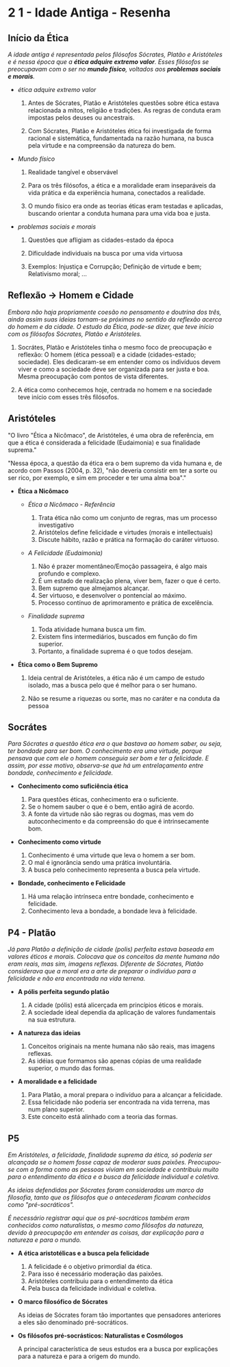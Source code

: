 # 2 1 - Idade Antiga - Resenha

## Início da Ética

*A idade antiga é representada pelos filósofos Sócrates, Platão e Aristóteles e é nessa época que a **ética adquire extremo valor**. Esses filósofos se preocupavam com o ser no **mundo físico**, voltados aos **problemas sociais e morais**.* 

- *ética adquire extremo valor*

    1. Antes de Sócrates, Platão e Aristóteles questões sobre ética estava relacionada a mitos, religião e tradições. As regras de conduta eram impostas pelos deuses ou ancestrais.

    2. Com Sócrates, Platão e Aristóteles ética foi investigada de forma racional e sistemática, fundamentada na razão humana, na busca pela virtude e na compreensão da natureza do bem.

- *Mundo físico*

    1. Realidade tangível e observável

    2. Para os três filósofos, a ética e a moralidade eram inseparáveis da vida prática e da experiência humana, conectados a realidade.

    3. O mundo físico era onde as teorias éticas eram testadas e aplicadas, buscando orientar a conduta humana para uma vida boa e justa.

- *problemas sociais e morais*

    1. Questões que afligiam as cidades-estado da época

    2. Dificuldade individuais na busca por uma vida virtuosa

    3. Exemplos: Injustiça e Corrupção; Definição de virtude e bem; Relativismo moral; ...

## Reflexão -> Homem e Cidade

*Embora não haja propriamente coesão no pensamento e doutrina dos três, ainda assim suas ideias tornam-se próximas no sentido da reflexão acerca do homem e da cidade. O estudo da Ética, pode-se dizer, que teve início com os filósofos Sócrates, Platão e Aristóteles.*

1. Socrátes, Platão e Aristóteles tinha o mesmo foco de preocupação e reflexão: O homem (ética pessoal) e a cidade (cidades-estado; sociedade). Eles dedicaram-se em entender como os indivíduos devem viver e como a sociedade deve ser organizada para ser justa e boa. Mesma preocupação com pontos de vista diferentes.

2. A ética como conhecemos hoje, centrada no homem e na sociedade teve início com esses três filósofos.

## Aristóteles

"O livro "Ética a Nicômaco", de Aristóteles, é uma obra de referência, em que a ética é considerada a felicidade (Eudaimonia) e sua finalidade suprema."

"Nessa época, a questão da ética era o bem supremo da vida humana e, de acordo com Passos (2004, p. 32), "não deveria consistir em ter a sorte ou ser rico, por exemplo, e sim em proceder e ter uma alma boa"."


- **Ética a Nicômaco**

    - *Ética a Nicômaco - Referência*

        1. Trata ética não como um conjunto de regras, mas um processo investigativo
        2. Aristótelos define felicidade e virtudes (morais e intellectuais)
        3. Discute hábito, razão e prática na formação do caráter virtuoso.

    - *A Felicidade (Eudaimonia)*

        1. Não é prazer momentâneo/Emoção passageira, é algo mais profundo e complexo.
        2. É um estado de realização plena, viver bem, fazer o que é certo.
        3. Bem supremo que almejamos alcançar.
        4. Ser virtuoso, e desenvolver o pontencial ao máximo.
        5. Processo contínuo de aprimoramento e prática de excelência.

    - *Finalidade suprema*

        1. Toda atividade humana busca um fim.
        2. Existem fins intermediários, buscados em função do fim superior.
        3. Portanto, a finalidade suprema é o que todos desejam.

- **Ética como o Bem Supremo**

    1. Ideia central de Aristóteles, a ética não é um campo de estudo isolado, mas a busca pelo que é melhor para o ser humano.
 
    2. Não se resume a riquezas ou sorte, mas no caráter e na conduta da pessoa

## Socrátes

*Para Sócrates a questão ética era o que bastava ao homem saber, ou seja, ter bondade para ser bom. O conhecimento era uma virtude, porque pensava que com ele o homem conseguia ser bom e ter a felicidade. E assim, por esse motivo, observa-se que há um entrelaçamento entre bondade, conhecimento e felicidade.*

- **Conhecimento como suficiência ética**

    1. Para questões éticas, conhecimento era o suficiente.
    2. Se o homem sauber o que é o bem, então agirá de acordo.
    3. A fonte da virtude não são regras ou dogmas, mas vem do autoconhecimento e da compreensão do que é intrinsecamente bom.

- **Conhecimento como virtude**

    1. Conhecimento é uma virtude que leva o homem a ser bom.
    2. O mal é ignorância sendo uma prática involuntária.
    3. A busca pelo conhecimento representa a busca pela virtude.

- **Bondade, conhecimento e Felicidade**

    1. Há uma relação intrínseca entre bondade, conhecimento e felicidade.
    2. Conhecimento leva a bondade, a bondade leva à felicidade.

## P4 - Platão

*Já para Platão a definição de cidade (polis) perfeita estava baseada em valores éticos e morais. Colocava que os conceitos da mente humana não eram reais, mas sim, imagens reflexas. Diferente de Sócrates, Platão considerava que a moral era a arte de preparar o indivíduo para a felicidade e não era encontrada na vida terrena.*

- **A pólis perfeita segundo platão**

    1. A cidade (pólis) está alicerçada em princípios éticos e morais.
    2. A sociedade ideal dependia da aplicação de valores fundamentais na sua estrutura.

- **A natureza das ideias**

    1. Conceitos originais na mente humana não são reais, mas imagens reflexas.
    2. As idéias que formamos são apenas cópias de uma realidade superior, o mundo das formas.

- **A moralidade e a felicidade**

    1. Para Platão, a moral prepara o indivíduo para a alcançar a felicidade.
    2. Essa felicidade não poderia ser encontrada na vida terrena, mas num plano superior.
    3. Este conceito está alinhado com a teoria das formas.

## P5

*Em Aristóteles, a felicidade, finalidade suprema da ética, só poderia ser alcançada se o homem fosse capaz de moderar suas paixões. Preocupou-se com a forma como as pessoas viviam em sociedade e contribuiu muito para o entendimento da ética e a busca da felicidade individual e coletiva.*

*As ideias defendidas por Sócrates foram consideradas um marco da filosofia, tanto que os filósofos que o antecederam ficaram conhecidos como "pré-socráticos".*

*É necessário registrar aqui que os pré-socráticos também eram conhecidos como naturalistas, o mesmo como filósofos da natureza, devido à preocupação em entender as coisas, dar explicação para a natureza e para o mundo.*

- **A ética aristotélicas e a busca pela felicidade**

    1. A felicidade é o objetivo primordial da ética.
    2. Para isso é necessário moderação das paixões. 
    3. Aristóteles contribuiu para o entendimento da ética
    4. Pela busca da felicidade individual e coletiva.   

- **O marco filosófico de Sócrates**

    As ideias de Sócrates foram tão importantes que pensadores anteriores a eles são denominado pré-socráticos.

- **Os filósofos pré-socrásticos: Naturalistas e Cosmólogos**

    A principal característica de seus estudos era a busca por explicações para a natureza e para a origem do mundo.
